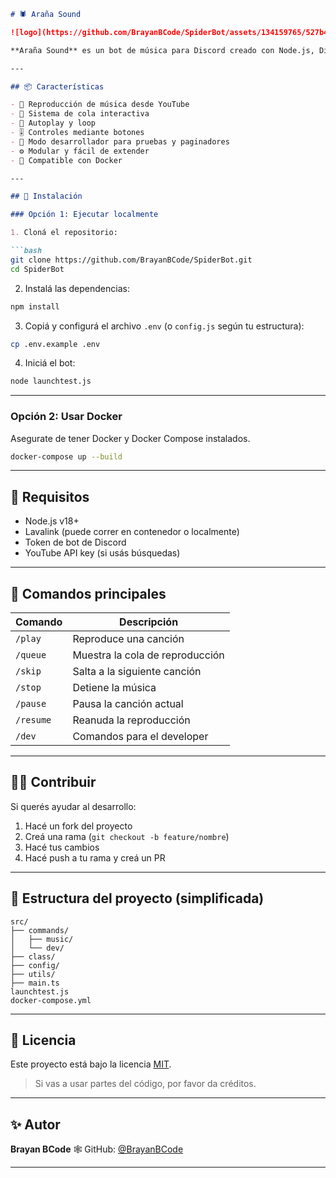 
````md
# 🕷️ Araña Sound

![logo](https://github.com/BrayanBCode/SpiderBot/assets/134159765/527b4a22-a501-4ba1-b2bf-d7eefd0e9fa4)

**Araña Sound** es un bot de música para Discord creado con Node.js, Discord.js y Lavalink. Reproduce música desde YouTube, maneja una cola interactiva y cuenta con controles avanzados.

---

## 📦 Características

- 🎵 Reproducción de música desde YouTube
- 📃 Sistema de cola interactiva
- 🔄 Autoplay y loop
- 🎚️ Controles mediante botones
- 🧪 Modo desarrollador para pruebas y paginadores
- ⚙️ Modular y fácil de extender
- 🐳 Compatible con Docker

---

## 🚀 Instalación

### Opción 1: Ejecutar localmente

1. Cloná el repositorio:

```bash
git clone https://github.com/BrayanBCode/SpiderBot.git
cd SpiderBot
````

2. Instalá las dependencias:

```bash
npm install
```

3. Copiá y configurá el archivo `.env` (o `config.js` según tu estructura):

```bash
cp .env.example .env
```

4. Iniciá el bot:

```bash
node launchtest.js
```

---

### Opción 2: Usar Docker

Asegurate de tener Docker y Docker Compose instalados.

```bash
docker-compose up --build
```

---

## 🧰 Requisitos

* Node.js v18+
* Lavalink (puede correr en contenedor o localmente)
* Token de bot de Discord
* YouTube API key (si usás búsquedas)

---

## 🧪 Comandos principales

| Comando   | Descripción                     |
| --------- | ------------------------------- |
| `/play`   | Reproduce una canción           |
| `/queue`  | Muestra la cola de reproducción |
| `/skip`   | Salta a la siguiente canción    |
| `/stop`   | Detiene la música               |
| `/pause`  | Pausa la canción actual         |
| `/resume` | Reanuda la reproducción         |
| `/dev`    | Comandos para el developer      |

---

## 🧑‍💻 Contribuir

Si querés ayudar al desarrollo:

1. Hacé un fork del proyecto
2. Creá una rama (`git checkout -b feature/nombre`)
3. Hacé tus cambios
4. Hacé push a tu rama y creá un PR

---

## 📂 Estructura del proyecto (simplificada)

```
src/
├── commands/
│   ├── music/
│   └── dev/
├── class/
├── config/
├── utils/
├── main.ts
launchtest.js
docker-compose.yml
```

---

## 📄 Licencia

Este proyecto está bajo la licencia [MIT](LICENSE).

> Si vas a usar partes del código, por favor da créditos.

---

## ✨ Autor

**Brayan BCode**
🕸️ GitHub: [@BrayanBCode](https://github.com/BrayanBCode)

---
